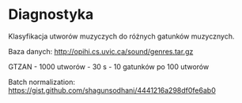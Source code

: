 # Diagnostyka

Klasyfikacja utworów muzyczych do różnych gatunków muzycznych.

Baza danych: http://opihi.cs.uvic.ca/sound/genres.tar.gz

GTZAN - 1000 utworów - 30 s - 10 gatunków po 100 utworów

Batch normalization: https://gist.github.com/shagunsodhani/4441216a298df0fe6ab0